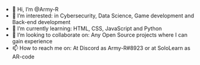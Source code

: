 - 👋 Hi, I’m @Army-R
- 👀 I’m interested: in Cybersecurity, Data Science, Game development and Back-end development 
- 🌱 I’m currently learning: HTML, CSS, JavaScript and Python
- 💞️ I’m looking to collaborate on: Any Open Source projects where I can gain experience 
- 📫 How to reach me on: At Discord as Army-R#8923 or at SoloLearn as AR-code

<!---
ArmandoR-code/ArmandoR-code is a ✨ special ✨ repository because its `README.md` (this file) appears on your GitHub profile.
You can click the Preview link to take a look at your changes.
--->

